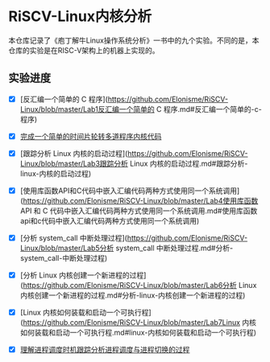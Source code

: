 # RiSCV-Linux内核分析

本仓库记录了《庖丁解牛Linux操作系统分析》一书中的九个实验。不同的是，本仓库的实验是在RISC-V架构上的机器上实现的。

## 实验进度

- [x] [反汇编一个简单的 C 程序](https://github.com/Elonisme/RiSCV-Linux/blob/master/Lab1反汇编一个简单的 C 程序.md#反汇编一个简单的-c-程序)
- [x] [完成一个简单的时间片轮转多道程序内核代码](https://github.com/Elonisme/RiSCV-Linux/blob/master/Lab2完成一个简单的时间片轮转多道程序内核代码.md#完成一个简单的时间片轮转多道程序内核代码)
- [x] [跟踪分析 Linux 内核的启动过程](https://github.com/Elonisme/RiSCV-Linux/blob/master/Lab3跟踪分析 Linux 内核的启动过程.md#跟踪分析-linux-内核的启动过程)
- [x] [使用库函数API和C代码中嵌入汇编代码两种方式使用同一个系统调用](https://github.com/Elonisme/RiSCV-Linux/blob/master/Lab4使用库函数 API 和 C 代码中嵌入汇编代码两种方式使用同一个系统调用.md#使用库函数api和c代码中嵌入汇编代码两种方式使用同一个系统调用)
- [x] [分析 system_call 中断处理过程](https://github.com/Elonisme/RiSCV-Linux/blob/master/Lab5分析 system_call 中断处理过程.md#分析-system_call-中断处理过程)
- [x] [分析 Linux 内核创建一个新进程的过程](https://github.com/Elonisme/RiSCV-Linux/blob/master/Lab6分析 Linux 内核创建一个新进程的过程.md#分析-linux-内核创建一个新进程的过程)
- [x] [Linux 内核如何装载和启动一个可执行程](https://github.com/Elonisme/RiSCV-Linux/blob/master/Lab7Linux 内核如何装载和启动一个可执行程.md#linux-内核如何装载和启动一个可执行程)
- [x] [理解进程调度时机跟踪分析进程调度与进程切换的过程](https://github.com/Elonisme/RiSCV-Linux/blob/master/Lab8理解进程调度时机跟踪分析进程调度与进程切换的过程.md#理解进程调度时机跟踪分析进程调度与进程切换的过程)



